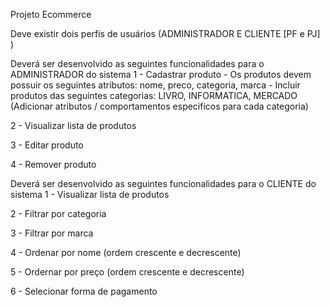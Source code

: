 Projeto Ecommerce

Deve existir dois perfis de usuários (ADMINISTRADOR E CLIENTE [PF e PJ] )

Deverá ser desenvolvido as seguintes funcionalidades para o ADMINISTRADOR do sistema
1 - Cadastrar produto - Os produtos devem possuir os seguintes atributos: nome, preco, categoria, marca - Incluir produtos das seguintes categorias: LIVRO, INFORMATICA, MERCADO (Adicionar atributos / comportamentos especificos para cada categoria)

2 - Visualizar lista de produtos

3 - Editar produto

4 - Remover produto

Deverá ser desenvolvido as seguintes funcionalidades para o CLIENTE do sistema
1 - Visualizar lista de produtos

2 - Filtrar por categoria

3 - Filtrar por marca

4 - Ordenar por nome (ordem crescente e decrescente)

5 - Ordernar por preço (ordem crescente e decrescente)

6 - Selecionar forma de pagamento
